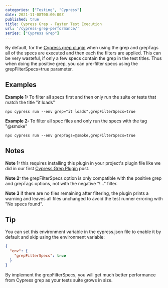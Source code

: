 ```yaml
---
categories: ["Testing", "Cypress"]
date: 2021-11-08T00:00:00Z
published: true
title: Cypress Grep - Faster Test Execution
url: '/cypress-grep-performance/'
series: ["Cypress Grep"]
---
```

By default, for the [Cypress grep plugin](https://github.com/cypress-io/cypress-grep) when using the grep and grepTags all of the specs are executed and then each the filters are applied. This can be very wasteful, if only a few specs contain the grep in the test titles. Thus when doing the positive grep, you can pre-filter specs using the grepFilterSpecs=true parameter.

<!--more-->

## Examples

**Example 1:**  To filter all specs first and then only run the suite or tests that match the title "it loads"

```shell
npx cypress run --env grep="it loads",grepFilterSpecs=true
```

**Example 2:** To filter all spec files and only run the specs with the tag "@smoke"

```shell
npx cypress run --env grepTags=@smoke,grepFilterSpecs=true
```

## Notes

**Note 1:** this requires installing this plugin in your project's plugin file like we did in our first [Cypress Grep Plugin](/cypress-grep) post.

**Note 2:** the grepFilterSpecs option is only compatible with the positive grep and grepTags options, not with the negative "!..." filter.

**Note 3** if there are no files remaining after filtering, the plugin prints a warning and leaves all files unchanged to avoid the test runner erroring with "No specs found".

## Tip

You can set this environment variable in the cypress.json file to enable it by default and skip using the environment variable:

```json
{
  "env": {
    "grepFilterSpecs": true
  }
}
```

By implement the grepFilterSpecs, you will get much better performance from Cypress grep as your tests suite grows in size.
